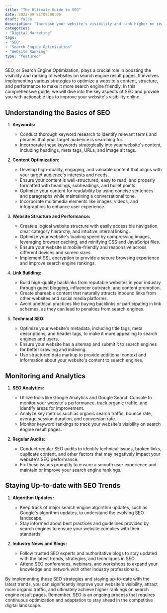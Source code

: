 ```yaml
---
title: "The Ultimate Guide to SEO"
date: 2022-09-21T09:00:00
draft: false
description: "Increase your website's visibility and rank higher on search engines with these SEO strategies."
categories:
- "Digital Marketing"
tags:
- "SEO"
- "Search Engine Optimization"
- "Website Ranking"
type: "featured"
---
```


SEO, or Search Engine Optimization, plays a crucial role in boosting the visibility and ranking of websites on search engine result pages. It involves implementing various strategies to optimize a website's content, structure, and performance to make it more search engine friendly. In this comprehensive guide, we will dive into the key aspects of SEO and provide you with actionable tips to improve your website's visibility online.

## Understanding the Basics of SEO

1. **Keywords:** 
   - Conduct thorough keyword research to identify relevant terms and phrases that your target audience is searching for.
   - Incorporate these keywords strategically into your website's content, including headings, meta tags, URLs, and image alt tags.
   
2. **Content Optimization:**
   - Develop high-quality, engaging, and valuable content that aligns with your target audience's interests and needs.
   - Ensure your content is well-structured, easy to read, and properly formatted with headings, subheadings, and bullet points.
   - Optimize your content for readability by using concise sentences and paragraphs while maintaining a conversational tone.
   - Incorporate multimedia elements like images, videos, and infographics to enhance user experience.
   
3. **Website Structure and Performance:**
   - Create a logical website structure with easily accessible navigation, clear category hierarchy, and intuitive internal linking.
   - Optimize your website's loading speed by compressing images, leveraging browser caching, and minifying CSS and JavaScript files.
   - Ensure your website is mobile-friendly and responsive across different devices and screen sizes.
   - Implement SSL encryption to provide a secure browsing experience and improve search engine rankings.
   
4. **Link Building:**
   - Build high-quality backlinks from reputable websites in your industry through guest blogging, influencer outreach, and content promotion.
   - Create shareable content that naturally attracts inbound links from other websites and social media platforms.
   - Avoid unethical practices like buying backlinks or participating in link schemes, as they can lead to penalties from search engines.
   
5. **Technical SEO:**
   - Optimize your website's metadata, including title tags, meta descriptions, and header tags, to make it more appealing to search engines and users.
   - Ensure your website has a sitemap and submit it to search engines for better crawling and indexing.
   - Use structured data markup to provide additional context and information about your website's content to search engines.
   
## Monitoring and Analytics

1. **SEO Analytics:**
   - Utilize tools like Google Analytics and Google Search Console to monitor your website's performance, track organic traffic, and identify areas for improvement.
   - Analyze key metrics such as organic search traffic, bounce rate, average session duration, and conversion rate.
   - Monitor keyword rankings to track your website's visibility on search engine result pages.
   
2. **Regular Audits:**
   - Conduct regular SEO audits to identify technical issues, broken links, duplicate content, and other factors that may negatively impact your website's SEO performance.
   - Fix these issues promptly to ensure a smooth user experience and maintain or improve your search engine rankings.
   
## Staying Up-to-date with SEO Trends

1. **Algorithm Updates:**
   - Keep track of major search engine algorithm updates, such as Google's algorithm updates, to understand the evolving SEO landscape.
   - Stay informed about best practices and guidelines provided by search engines to ensure your website complies with their standards.
   
2. **Industry News and Blogs:**
   - Follow trusted SEO experts and authoritative blogs to stay updated with the latest trends, strategies, and techniques in SEO.
   - Attend SEO conferences, webinars, and workshops to expand your knowledge and network with other industry professionals.
   
By implementing these SEO strategies and staying up-to-date with the latest trends, you can significantly improve your website's visibility, attract more organic traffic, and ultimately achieve higher rankings on search engine result pages. Remember, SEO is an ongoing process that requires continuous optimization and adaptation to stay ahead in the competitive digital landscape.
